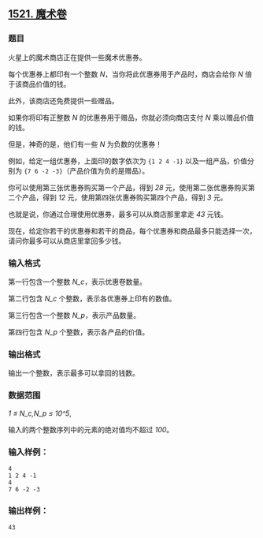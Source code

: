 ## [1521. 魔术卷](https://www.acwing.com/problem/content/1523/)

### 题目

火星上的魔术商店正在提供一些魔术优惠券。

每个优惠券上都印有一个整数 *N*，当你将此优惠券用于产品时，商店会给你 *N* 倍于该商品价值的钱。

此外，该商店还免费提供一些赠品。

如果你将印有正整数 *N* 的优惠券用于赠品，你就必须向商店支付 *N* 乘以赠品价值的钱。

但是，神奇的是，他们有一些 *N* 为负数的优惠券！

例如，给定一组优惠券，上面印的数字依次为 `{1 2 4 -1}` 以及一组产品，价值分别为 `{7 6 -2 -3}`（产品价值为负的是赠品）。

你可以使用第三张优惠券购买第一个产品，得到 *28* 元，使用第二张优惠券购买第二个产品，得到 *12* 元，使用第四张优惠券购买第四个产品，得到 *3* 元。

也就是说，你通过合理使用优惠券，最多可以从商店那里拿走 *43* 元钱。

现在，给定你若干的优惠券和若干的商品，每个优惠券和商品最多只能选择一次，请问你最多可以从商店里拿回多少钱。

### 输入格式

第一行包含一个整数 *N_c*，表示优惠卷数量。

第二行包含 *N_c* 个整数，表示各优惠券上印有的数值。

第三行包含一个整数 *N_p*，表示产品数量。

第四行包含 *N_p* 个整数，表示各产品的价值。

### 输出格式

输出一个整数，表示最多可以拿回的钱数。

### 数据范围

*1 ≤ N_c,N_p ≤ 10^5*,

输入的两个整数序列中的元素的绝对值均不超过 *100*。

### 输入样例：

```
4
1 2 4 -1
4
7 6 -2 -3
```

### 输出样例：

```
43
```
